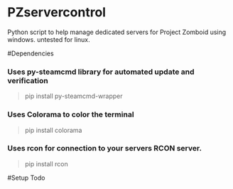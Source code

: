 # PZservercontrol
Python script to help manage dedicated servers for Project Zomboid using windows. untested for linux.

#Dependencies
### Uses py-steamcmd library for automated update and verification
> pip install py-steamcmd-wrapper
### Uses Colorama to color the terminal
> pip install colorama
### Uses rcon for connection to your servers RCON server.
> pip install rcon

#Setup
Todo
